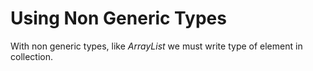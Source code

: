 # Using Non Generic Types

With non generic types, like *ArrayList* we must write type of element in collection. 
